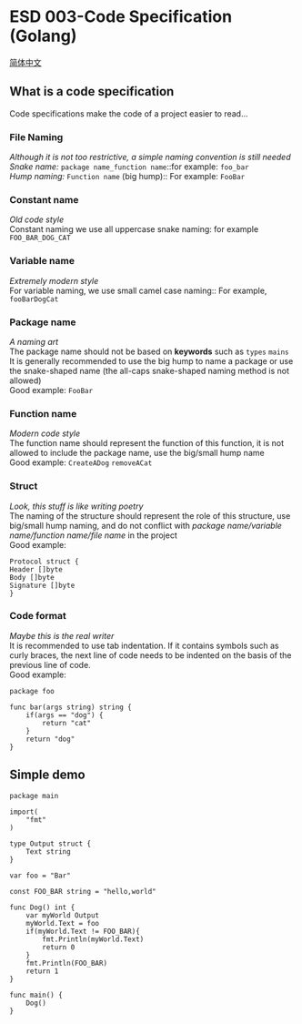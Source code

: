 # ESD 003-Code Specification (Golang)  

<a href="./zh_README.md">简体中文</a>

## What is a code specification  
Code specifications make the code of a project easier to read...  

### File Naming  
_Although it is not too restrictive, a simple naming convention is still needed_  
_Snake name:_ `package name_function name`::for example: `foo_bar`  
_Hump naming:_ `Function name` (big hump):: For example: `FooBar`  

### Constant name  
_Old code style_  
Constant naming we use all uppercase snake naming: for example `FOO_BAR_DOG_CAT`  

### Variable name  
_Extremely modern style_  
For variable naming, we use small camel case naming:: For example, `fooBarDogCat`  

### Package name  
_A naming art_  
The package name should not be based on **keywords** such as `types` `mains`  
It is generally recommended to use the big hump to name a package or use the snake-shaped name (the all-caps snake-shaped naming method is not allowed)  
Good example: `FooBar`  

### Function name  
_Modern code style_  
The function name should represent the function of this function, it is not allowed to include the package name, use the big/small hump name  
Good example: `CreateADog` `removeACat`  

### Struct  
_Look, this stuff is like writing poetry_  
The naming of the structure should represent the role of this structure, use big/small hump naming, and do not conflict with _package name/variable name/function name/file name_ in the project  
Good example:  
```golang
Protocol struct {
Header []byte
Body []byte
Signature []byte
}
```

### Code format
_Maybe this is the real writer_  
It is recommended to use tab indentation. If it contains symbols such as curly braces, the next line of code needs to be indented on the basis of the previous line of code.  
Good example:  
```golang
package foo

func bar(args string) string {
    if(args == "dog") {
        return "cat"
    }
    return "dog"
}
```

## Simple demo
```golang
package main

import(
    "fmt"
)

type Output struct {
    Text string
}

var foo = "Bar"

const FOO_BAR string = "hello,world"

func Dog() int {
    var myWorld Output
    myWorld.Text = foo
    if(myWorld.Text != FOO_BAR){
        fmt.Println(myWorld.Text)
        return 0
    }
    fmt.Println(FOO_BAR)
    return 1
}

func main() {
    Dog()
}
```
